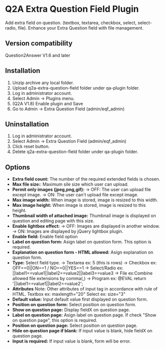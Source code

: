 # Q2A Extra Question Field Plugin
Add extra field on question. (textbox, textarea, checkbox, select, select-radio, file). Enhance your Extra Question field with file management.

## Version compatibility
Question2Answer V1.6 and later

## Installation
1. Unzip archive any local folder.
2. Upload q2a-extra-question-field folder under qa-plugin folder.
3. Log in administrator account.
4. Select Admin -> Plugins menu.
5. (Q2A V1.8) Enable plugin and Save
6. Go to Admin -> Extra Question Field (admin/eqf_admin)

## Uninstallation
1. Log in administrator account.
2. Select Admin -> Extra Question Field (admin/eqf_admin)
3. Click reset button.
4. Delete q2a-extra-question-field folder under qa-plugin folder.

## Options
* **Extra field count:** The number of the required extended fields is chosen. 
* **Max file size:**: Maximum sile size which user can upload.
* **Permit only images (jpeg,png,gif):** 
 -> OFF: The user can upload file except image.
 -> ON:  The user can't upload file except image.
* **Max image width:** When image is stored, image is resized to this width.
* **Max image height:** When image is stored, image is resized to this height.
* **Thumbnail width of attached image:** Thumbnail image is displayed on question and editing page with this size.
* **Enable lightbox effect:**
 -> OFF: Images are displayed in another window.
 -> ON:  Images are displayed by jQuery lightbox plugin.
* **Enable field:** Enable field option
* **Label on question form:** Asign label on question form. This option is required.
* **Explanation on question form - HTML allowed:** Asign explanation on question form.
* **Type:** Select field type.
 -> Textarea ex: 5 (this is rows)
 -> Checkbox ex: OFF==0||ON==1 / NO==0||YES==1
 -> Select/Radio ex: ||label1==value1||label2==value2||label3==value3
 -> File ex:Combine allowed file extensions by comma(,)
 -> Program ex: @EVAL return '||label1==value1||label2==value2';
* **Attributes**
Note: Other attributes of input tag in accordance with rule of HTML.
Textbox ex: maxlength="20"
Select ex: size="3"
* **Default value:** Input default value first displayed on question form.
* **Position on question form:** Select position on question form.
* **Show on question page:** Display fieldX on question page.
* **Label on question page:** Asign label on question page. If check "Show on question page", this option is required.
* **Position on question page:** Select position on question page.
* **Hide on question page if blank:** If input value is blank, hide fieldX on question page.
* **Input is required:** If input value is blank, form will be error.

